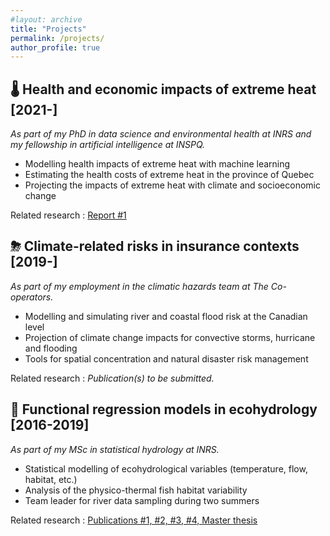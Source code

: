 ```yaml
---
#layout: archive
title: "Projects"
permalink: /projects/
author_profile: true
---
```


🌡 Health and economic impacts of extreme heat [2021-] 
-------------------

*As part of my PhD in data science and environmental health at INRS and my fellowship in artificial intelligence at INSPQ.*

- Modelling health impacts of extreme heat with machine learning
- Estimating the health costs of extreme heat in the province of Quebec
- Projecting the impacts of extreme heat with climate and socioeconomic change

Related research : [Report #1](https://jeremieboudreault.github.io/research/)


⛈ Climate-related risks in insurance contexts [2019-] 
-------------------

*As part of my employment in the climatic hazards team at The Co-operators.*

- Modelling and simulating river and coastal flood risk at the Canadian level
- Projection of climate change impacts for convective storms, hurricane and flooding
- Tools for spatial concentration and natural disaster risk management

Related research : *Publication(s) to be submitted.*


🌊 Functional regression models in ecohydrology [2016-2019] 
------------------ 

*As part of my MSc in statistical hydrology at INRS.*

- Statistical modelling of ecohydrological variables (temperature, flow, habitat, etc.)
- Analysis of the physico-thermal fish habitat variability
- Team leader for river data sampling during two summers

Related research : [Publications #1, #2, #3, #4, Master thesis](https://jeremieboudreault.github.io/research/)